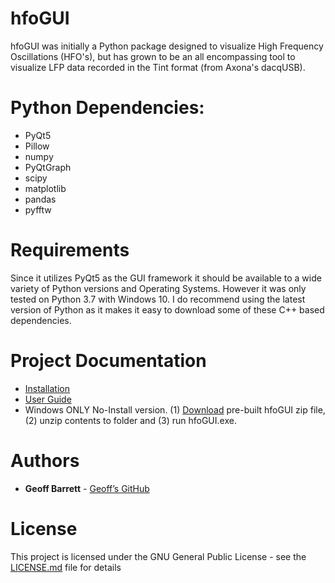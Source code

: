 # hfoGUI

hfoGUI was initially a Python package designed to visualize High Frequency Oscillations (HFO's), but has grown to be an all encompassing tool to visualize LFP data recorded in the Tint format (from Axona's dacqUSB).

# Python Dependencies:
- PyQt5
- Pillow
- numpy
- PyQtGraph
- scipy
- matplotlib 
- pandas
- pyfftw

# Requirements
Since it utilizes PyQt5 as the GUI framework it should be available to a wide variety of Python versions and Operating Systems. However it was only tested on Python 3.7 with Windows 10. I do recommend using the latest version of Python as it makes it easy to download some of these C++ based dependencies. 

# Project Documentation
- [Installation](https://geba.technology/project/hfogui)
- [User Guide](https://geba.technology/project/hfogui-hfogui-user-guide)
- Windows ONLY No-Install version. (1) [Download](https://drive.google.com/file/d/1Yz5z3Fn5AA3JPS4_hlFLPap3Omue6Pw7/view?usp=sharing) pre-built hfoGUI zip file, (2) unzip contents to folder and (3) run hfoGUI.exe.

# Authors
* **Geoff Barrett** - [Geoff’s GitHub](https://github.com/GeoffBarrett)

# License

This project is licensed under the GNU  General  Public  License - see the [LICENSE.md](../master/LICENSE) file for details
